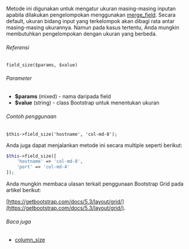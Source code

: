 Metode ini digunakan untuk mengatur ukuran masing-masing inputan apabila dilakukan pengelompokan menggunakan [merge_field](./merge_field). Secara default, ukuran bidang input yang terkelompok akan dibagi rata antar masing-masing ukurannya. Namun pada kasus tertentu, Anda mungkin membutuhkan pengelompokan dengan ukuran yang berbeda.

###### Referensi

`field_size($params, $value)`

###### Parameter

* **$params** (mixed) - nama daripada field
* **$value** (string) - class Bootstrap untuk menentukan ukuran

###### Contoh penggunaan

`$this->field_size('hostname', 'col-md-8');`

Anda juga dapat menjalankan metode ini secara multiple seperti berikut:

```php
$this->field_size([
    'hostname' => 'col-md-8',
    'port' => 'col-md-4'
]);
```

Anda mungkin membaca ulasan terkait penggunaan Bootstrap Grid pada artikel berikut:

[https://getbootstrap.com/docs/5.3/layout/grid/](https://getbootstrap.com/docs/5.3/layout/grid/).

###### Baca juga
* [column_size](./column_size)

